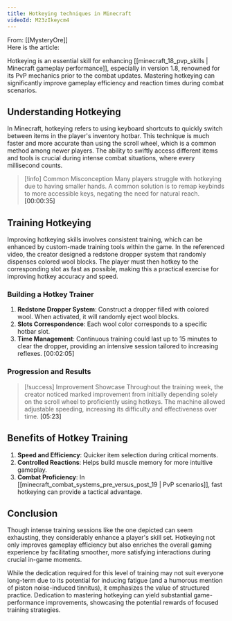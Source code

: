 ```yaml
---
title: Hotkeying techniques in Minecraft
videoId: M23zIkeycm4
---
```


From: [[MysteryOre]] <br/> 
Here is the article:

Hotkeying is an essential skill for enhancing [[minecraft_18_pvp_skills | Minecraft gameplay performance]], especially in version 1.8, renowned for its PvP mechanics prior to the combat updates. Mastering hotkeying can significantly improve gameplay efficiency and reaction times during combat scenarios.

## Understanding Hotkeying

In Minecraft, hotkeying refers to using keyboard shortcuts to quickly switch between items in the player's inventory hotbar. This technique is much faster and more accurate than using the scroll wheel, which is a common method among newer players. The ability to swiftly access different items and tools is crucial during intense combat situations, where every millisecond counts.

> [!info] Common Misconception
> Many players struggle with hotkeying due to having smaller hands. A common solution is to remap keybinds to more accessible keys, negating the need for natural reach. <a class="yt-timestamp" data-t="00:00:35">[00:00:35]</a>

## Training Hotkeying

Improving hotkeying skills involves consistent training, which can be enhanced by custom-made training tools within the game. In the referenced video, the creator designed a redstone dropper system that randomly dispenses colored wool blocks. The player must then hotkey to the corresponding slot as fast as possible, making this a practical exercise for improving hotkey accuracy and speed.

### Building a Hotkey Trainer

1. **Redstone Dropper System**: Construct a dropper filled with colored wool. When activated, it will randomly eject wool blocks.
2. **Slots Correspondence**: Each wool color corresponds to a specific hotbar slot.
3. **Time Management**: Continuous training could last up to 15 minutes to clear the dropper, providing an intensive session tailored to increasing reflexes. <a class="yt-timestamp" data-t="00:02:05">[00:02:05]</a>

### Progression and Results

> [!success] Improvement Showcase
> Throughout the training week, the creator noticed marked improvement from initially depending solely on the scroll wheel to proficiently using hotkeys. The machine allowed adjustable speeding, increasing its difficulty and effectiveness over time. <a class="yt-timestamp" data-t="05:23">[05:23]</a>

## Benefits of Hotkey Training

1. **Speed and Efficiency**: Quicker item selection during critical moments.
2. **Controlled Reactions**: Helps build muscle memory for more intuitive gameplay.
3. **Combat Proficiency**: In [[minecraft_combat_systems_pre_versus_post_19 | PvP scenarios]], fast hotkeying can provide a tactical advantage.

## Conclusion

Though intense training sessions like the one depicted can seem exhausting, they considerably enhance a player's skill set. Hotkeying not only improves gameplay efficiency but also enriches the overall gaming experience by facilitating smoother, more satisfying interactions during crucial in-game moments.

While the dedication required for this level of training may not suit everyone long-term due to its potential for inducing fatigue (and a humorous mention of piston noise-induced tinnitus), it emphasizes the value of structured practice. Dedication to mastering hotkeying can yield substantial game-performance improvements, showcasing the potential rewards of focused training strategies.